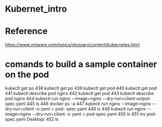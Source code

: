 # Kubernet_intro

# Reference 

https://www.vmware.com/topics/glossary/content/kubernetes.html

# comands to build a sample container on the pod
 kubeclt get po
  438  kubeclt get po
  439  kubeclt get pod
  440  kubectl get pod
  441  kubectl describe pod nginx
  442  kubectl get pod
  443  kubectl describe pod nginx
  444  kubectl run nginx --image=nginx --dry-run=client output-spec.yaml
  445  ls
  446  docker ps -a
  447  kubectl run nginx --image=nginx --dry-run=client -o yaml > pod- spec.yaml
  448  ls
  449  kubectl run nginx --image=nginx --dry-run=client -o yaml > pod-spec.yaml
  450  ls
  451  mv pod-spec.yaml Desktop/
  452  ls
